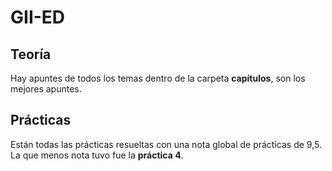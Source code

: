 # GII-ED

## Teoría
Hay apuntes de todos los temas dentro de la carpeta **capítulos**, son los mejores apuntes.

## Prácticas
Están todas las prácticas resueltas con una nota global de prácticas de 9,5. La que menos nota tuvo fue la **práctica 4**.
